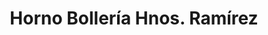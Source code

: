 ---
title: "Horno Bollería Hnos. Ramírez"
url: /torrent/horno-bolleria-hnos-ramirez/
shop: panadería
---